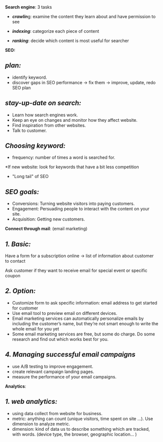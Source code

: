 ﻿**Search engine**: 3 tasks

- ***crawlin***g: examine the content they learn about and have permission to see

- ***indexing***: categorize each piece of content

- ***ranking***: decide which content is most useful for searcher

**SEO:**
## ***plan:***
- identify keyword.
- discover gaps in SEO performance -> fix them -> improve, update, redo SEO plan
## ***stay-up-date on search:***
- Learn how search engines work.
- Keep an eye on changes and monitor how they affect website.
- Find inspiration from other websites.
- Talk to customer.

## ***Choosing keyword:***
- frequency: number of times a word is searched for.

\*If new website: look for keywords that have a bit less competition

- "Long tail" of SEO

## ***SEO goals:***
- Conversions: Turning website visitors into paying customers.
- Engagement: Persuading people to interact with the content on your site. 
- Acquisition: Getting new customers.

**Connect through mail**: (email marketing)
## ***1. Basic:***
Have a form for a subscription online -> list of information about customer to contact

Ask customer if they want to receive email for special event or specific coupon
## ***2. Option:*** 
- Customize form to ask specific information: email address to get started for customer
- Use email tool to preview email on different devices.
- Email marketing services can automatically personalize emails by including the customer’s name, but they’re not smart enough to write the whole email for you yet
- Some email marketing services are free, but some do charge. Do some research and find out which works best for you.

## ***4. Managing successful email campaigns***
- use A/B testing to improve engagement.
- create relevant campaign landing pages.
- measure the performance of your email campaigns.

**Analytics**:
## ***1. web analytics:***
- using data collect from website for business.
- metric: anything can count (unique visitors, time spent on site ...). Use dimension to analyze metric.
- dimension: kind of data us to describe something which are tracked, with words. (device type, the browser, geographic location... )
